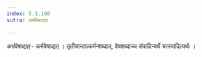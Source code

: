 ```yaml
---
index: 5.1.100
sutra: कर्मवेषाद्यत्

---
```

_कर्मवेषाद्यत्_ - कर्मवेषाद्यत् । तृतीयान्तात्कर्मन्शब्दात्, वेषशब्दाच्च संपादिन्यर्थे यत्स्यादित्यर्थः ।